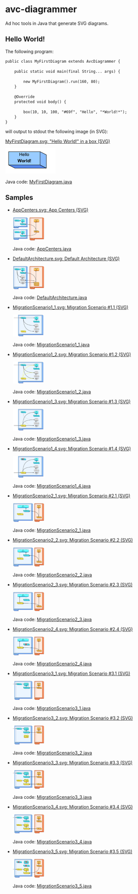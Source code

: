 # avc-diagrammer

Ad hoc tools in Java that generate SVG diagrams.

## Hello World!

The following program:

    public class MyFirstDiagram extends AvcDiagrammer {

        public static void main(final String... args) {
        
            new MyFirstDiagram().run(160, 80);
        }
        
        @Override
        protected void body() {
        
            box(10, 10, 100, "#69f", "Hello", "*World!*");
        }
    }
    
will output to stdout the following image (in SVG):

[MyFirstDiagram.svg: "Hello World!" in a box (SVG)](src/site/resources/images/MyFirstDiagram.svg)

![MyFirstDiagram.png: "Hello World!" in a box](src/site/resources/rasterized/MyFirstDiagram.png)

Java code: [MyFirstDiagram.java](src/test/java/net/avcompris/tools/diagrammer/sample/MyFirstDiagram.java)

## Samples

  * [AppCenters.svg: App Centers (SVG)](src/site/resources/images/AppCenters.svg)
  
    <!-- ![AppCenters.svg: App Centers](src/site/resources/rasterized/AppCenters.png =100x) -->

    <img alt="AppCenters.svg: App Centers" src="src/site/resources/rasterized/AppCenters.png" width="100px">
  
    Java code: [AppCenters.java](src/test/java/net/avcompris/tools/diagrammer/sample/AppCenters.java)

  * [DefaultArchitecture.svg: Default Architecture (SVG)](src/site/resources/images/DefaultArchitecture.svg)
    
    <!-- ![DefaultArchitecture.svg: App Centers](src/site/resources/rasterized/DefaultArchitecture.png =100x) -->

    <img alt="DefaultArchitecture: Default Architecture" src="src/site/resources/rasterized/DefaultArchitecture.png" width="100px">
  
    Java code: [DefaultArchitecture.java](src/test/java/net/avcompris/tools/diagrammer/sample/DefaultArchitecture.java)

  * [MigrationScenario1_1.svg: Migration Scenario #1.1 (SVG)](src/site/resources/images/MigrationScenario1_1.svg)

    <img alt="Migration Scenario #1.1" src="src/site/resources/rasterized/MigrationScenario1_1.png" width="100px">
  
    Java code: [MigrationScenario1_1.java](src/test/java/net/avcompris/tools/diagrammer/sample/MigrationScenario1_1.java)
    
  * [MigrationScenario1_2.svg: Migration Scenario #1.2 (SVG)](src/site/resources/images/MigrationScenario1_2.svg)

    <img alt="Migration Scenario #1.2" src="src/site/resources/rasterized/MigrationScenario1_2.png" width="100px">
  
    Java code: [MigrationScenario1_2.java](src/test/java/net/avcompris/tools/diagrammer/sample/MigrationScenario1_2.java)

  * [MigrationScenario1_3.svg: Migration Scenario #1.3 (SVG)](src/site/resources/images/MigrationScenario1_3.svg)

    <img alt="Migration Scenario #1.3" src="src/site/resources/rasterized/MigrationScenario1_3.png" width="100px">
  
    Java code: [MigrationScenario1_3.java](src/test/java/net/avcompris/tools/diagrammer/sample/MigrationScenario1_3.java)

  * [MigrationScenario1_4.svg: Migration Scenario #1.4 (SVG)](src/site/resources/images/MigrationScenario1_4.svg)

    <img alt="Migration Scenario #1.4" src="src/site/resources/rasterized/MigrationScenario1_4.png" width="100px">
  
    Java code: [MigrationScenario1_4.java](src/test/java/net/avcompris/tools/diagrammer/sample/MigrationScenario1_4.java)

  * [MigrationScenario2_1.svg: Migration Scenario #2.1 (SVG)](src/site/resources/images/MigrationScenario2_1.svg)

    <img alt="Migration Scenario #2.1" src="src/site/resources/rasterized/MigrationScenario2_1.png" width="100px">
  
    Java code: [MigrationScenario2_1.java](src/test/java/net/avcompris/tools/diagrammer/sample/MigrationScenario2_1.java)

  * [MigrationScenario2_2.svg: Migration Scenario #2.2 (SVG)](src/site/resources/images/MigrationScenario2_2.svg)

    <img alt="Migration Scenario #2.2" src="src/site/resources/rasterized/MigrationScenario2_2.png" width="100px">
  
    Java code: [MigrationScenario2_2.java](src/test/java/net/avcompris/tools/diagrammer/sample/MigrationScenario2_2.java)

  * [MigrationScenario2_3.svg: Migration Scenario #2.3 (SVG)](src/site/resources/images/MigrationScenario2_3.svg)

    <img alt="Migration Scenario #2.3" src="src/site/resources/rasterized/MigrationScenario2_3.png" width="100px">
  
    Java code: [MigrationScenario2_3.java](src/test/java/net/avcompris/tools/diagrammer/sample/MigrationScenario2_3.java)

  * [MigrationScenario2_4.svg: Migration Scenario #2.4 (SVG)](src/site/resources/images/MigrationScenario2_4.svg)

    <img alt="Migration Scenario #2.4" src="src/site/resources/rasterized/MigrationScenario2_4.png" width="100px">
  
    Java code: [MigrationScenario2_4.java](src/test/java/net/avcompris/tools/diagrammer/sample/MigrationScenario2_4.java)
                                                                                                
  * [MigrationScenario3_1.svg: Migration Scenario #3.1 (SVG)](src/site/resources/images/MigrationScenario3_1.svg)

    <img alt="Migration Scenario #3.1" src="src/site/resources/rasterized/MigrationScenario3_1.png" width="100px">
  
    Java code: [MigrationScenario3_1.java](src/test/java/net/avcompris/tools/diagrammer/sample/MigrationScenario3_1.java)
                                                                                                                                                                                               
  * [MigrationScenario3_2.svg: Migration Scenario #3.2 (SVG)](src/site/resources/images/MigrationScenario3_2.svg)

    <img alt="Migration Scenario #3.2" src="src/site/resources/rasterized/MigrationScenario3_2.png" width="100px">
  
    Java code: [MigrationScenario3_2.java](src/test/java/net/avcompris/tools/diagrammer/sample/MigrationScenario3_2.java)
                                                                                                                                                                                                
  * [MigrationScenario3_3.svg: Migration Scenario #3.3 (SVG)](src/site/resources/images/MigrationScenario3_3.svg)

    <img alt="Migration Scenario #3.3" src="src/site/resources/rasterized/MigrationScenario3_3.png" width="100px">
  
    Java code: [MigrationScenario3_3.java](src/test/java/net/avcompris/tools/diagrammer/sample/MigrationScenario3_3.java)
                                                                                                                                                                                                
  * [MigrationScenario3_4.svg: Migration Scenario #3.4 (SVG)](src/site/resources/images/MigrationScenario3_4.svg)

    <img alt="Migration Scenario #3.4" src="src/site/resources/rasterized/MigrationScenario3_4.png" width="100px">
  
    Java code: [MigrationScenario3_4.java](src/test/java/net/avcompris/tools/diagrammer/sample/MigrationScenario3_4.java)
                                                                                                                                                                                                
  * [MigrationScenario3_5.svg: Migration Scenario #3.5 (SVG)](src/site/resources/images/MigrationScenario3_5.svg)

    <img alt="Migration Scenario #3.5" src="src/site/resources/rasterized/MigrationScenario3_5.png" width="100px">
  
    Java code: [MigrationScenario3_5.java](src/test/java/net/avcompris/tools/diagrammer/sample/MigrationScenario3_5.java)
                                                                                                